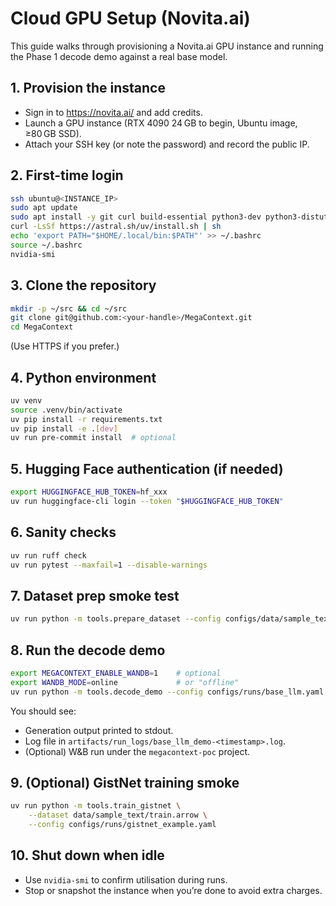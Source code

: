 # Cloud GPU Setup (Novita.ai)

This guide walks through provisioning a Novita.ai GPU instance and running the
Phase 1 decode demo against a real base model.

## 1. Provision the instance
- Sign in to <https://novita.ai/> and add credits.
- Launch a GPU instance (RTX 4090 24 GB to begin, Ubuntu image, ≥80 GB SSD).
- Attach your SSH key (or note the password) and record the public IP.

## 2. First-time login
```bash
ssh ubuntu@<INSTANCE_IP>
sudo apt update
sudo apt install -y git curl build-essential python3-dev python3-distutils
curl -LsSf https://astral.sh/uv/install.sh | sh
echo 'export PATH="$HOME/.local/bin:$PATH"' >> ~/.bashrc
source ~/.bashrc
nvidia-smi
```

## 3. Clone the repository
```bash
mkdir -p ~/src && cd ~/src
git clone git@github.com:<your-handle>/MegaContext.git
cd MegaContext
```
(Use HTTPS if you prefer.)

## 4. Python environment
```bash
uv venv
source .venv/bin/activate
uv pip install -r requirements.txt
uv pip install -e .[dev]
uv run pre-commit install  # optional
```

## 5. Hugging Face authentication (if needed)
```bash
export HUGGINGFACE_HUB_TOKEN=hf_xxx
uv run huggingface-cli login --token "$HUGGINGFACE_HUB_TOKEN"
```

## 6. Sanity checks
```bash
uv run ruff check
uv run pytest --maxfail=1 --disable-warnings
```

## 7. Dataset prep smoke test
```bash
uv run python -m tools.prepare_dataset --config configs/data/sample_text.yaml
```

## 8. Run the decode demo
```bash
export MEGACONTEXT_ENABLE_WANDB=1    # optional
export WANDB_MODE=online             # or "offline"
uv run python -m tools.decode_demo --config configs/runs/base_llm.yaml
```

You should see:
- Generation output printed to stdout.
- Log file in `artifacts/run_logs/base_llm_demo-<timestamp>.log`.
- (Optional) W&B run under the `megacontext-poc` project.

## 9. (Optional) GistNet training smoke
```bash
uv run python -m tools.train_gistnet \
    --dataset data/sample_text/train.arrow \
    --config configs/runs/gistnet_example.yaml
```

## 10. Shut down when idle
- Use `nvidia-smi` to confirm utilisation during runs.
- Stop or snapshot the instance when you’re done to avoid extra charges.
